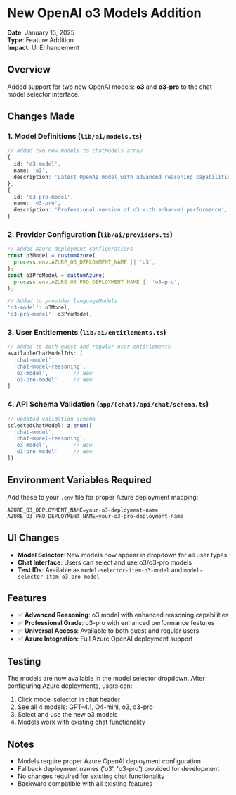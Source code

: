 # New OpenAI o3 Models Addition

**Date**: January 15, 2025  
**Type**: Feature Addition  
**Impact**: UI Enhancement  

## Overview

Added support for two new OpenAI models: **o3** and **o3-pro** to the chat model selector interface.

## Changes Made

### 1. **Model Definitions** (`lib/ai/models.ts`)
```typescript
// Added two new models to chatModels array
{
  id: 'o3-model',
  name: 'o3',
  description: 'Latest OpenAI model with advanced reasoning capabilities',
},
{
  id: 'o3-pro-model', 
  name: 'o3-pro',
  description: 'Professional version of o3 with enhanced performance',
}
```

### 2. **Provider Configuration** (`lib/ai/providers.ts`)
```typescript
// Added Azure deployment configurations
const o3Model = customAzure(
  process.env.AZURE_O3_DEPLOYMENT_NAME || 'o3',
);
const o3ProModel = customAzure(
  process.env.AZURE_O3_PRO_DEPLOYMENT_NAME || 'o3-pro',
);

// Added to provider languageModels
'o3-model': o3Model,
'o3-pro-model': o3ProModel,
```

### 3. **User Entitlements** (`lib/ai/entitlements.ts`)
```typescript
// Added to both guest and regular user entitlements
availableChatModelIds: [
  'chat-model', 
  'chat-model-reasoning', 
  'o3-model',        // New
  'o3-pro-model'     // New
]
```

### 4. **API Schema Validation** (`app/(chat)/api/chat/schema.ts`)
```typescript
// Updated validation schema
selectedChatModel: z.enum([
  'chat-model', 
  'chat-model-reasoning', 
  'o3-model',        // New
  'o3-pro-model'     // New
])
```

## Environment Variables Required

Add these to your `.env` file for proper Azure deployment mapping:

```env
AZURE_O3_DEPLOYMENT_NAME=your-o3-deployment-name
AZURE_O3_PRO_DEPLOYMENT_NAME=your-o3-pro-deployment-name
```

## UI Changes

- **Model Selector**: New models now appear in dropdown for all user types
- **Chat Interface**: Users can select and use o3/o3-pro models
- **Test IDs**: Available as `model-selector-item-o3-model` and `model-selector-item-o3-pro-model`

## Features

- ✅ **Advanced Reasoning**: o3 model with enhanced reasoning capabilities
- ✅ **Professional Grade**: o3-pro with enhanced performance features  
- ✅ **Universal Access**: Available to both guest and regular users
- ✅ **Azure Integration**: Full Azure OpenAI deployment support

## Testing

The models are now available in the model selector dropdown. After configuring Azure deployments, users can:

1. Click model selector in chat header
2. See all 4 models: GPT-4.1, O4-mini, o3, o3-pro
3. Select and use the new o3 models
4. Models work with existing chat functionality

## Notes

- Models require proper Azure OpenAI deployment configuration
- Fallback deployment names ('o3', 'o3-pro') provided for development
- No changes required for existing chat functionality
- Backward compatible with all existing features 